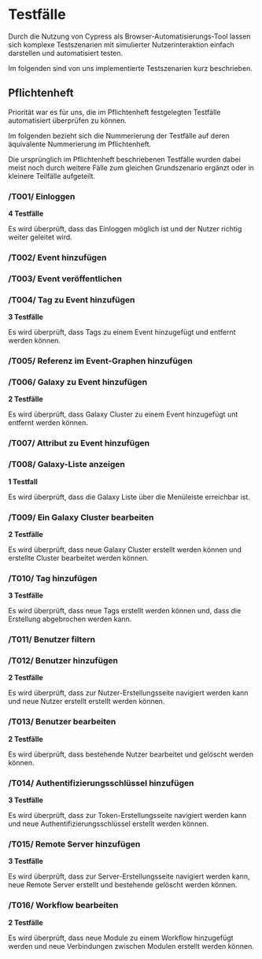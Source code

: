 # Testfälle

Durch die Nutzung von Cypress als Browser-Automatisierungs-Tool
lassen sich komplexe Testszenarien mit simulierter Nutzerinteraktion einfach
darstellen und automatisiert testen.

Im folgenden sind von uns implementierte Testszenarien kurz beschrieben.

## Pflichtenheft

Priorität war es für uns, die im Pflichtenheft festgelegten
Testfälle automatisiert überprüfen zu können.

Im folgenden bezieht sich die Nummerierung der Testfälle auf deren äquivalente Nummerierung im Pflichtenheft.

Die ursprünglich im Pflichtenheft beschriebenen Testfälle
wurden dabei meist noch durch weitere Fälle zum gleichen
Grundszenario ergänzt oder in kleinere Teilfälle aufgeteilt.

### /T001/ Einloggen

**4 Testfälle**

Es wird überprüft, dass das Einloggen möglich ist und
der Nutzer richtig weiter geleitet wird.

### /T002/ Event hinzufügen

### /T003/ Event veröffentlichen

### /T004/ Tag zu Event hinzufügen

**3 Testfälle**

Es wird überprüft, dass Tags zu einem Event hinzugefügt und
entfernt werden können.

### /T005/ Referenz im Event-Graphen hinzufügen

### /T006/ Galaxy zu Event hinzufügen

**2 Testfälle**

Es wird überprüft, dass Galaxy Cluster zu einem Event
hinzugefügt unt entfernt werden können.

### /T007/ Attribut zu Event hinzufügen

### /T008/ Galaxy-Liste anzeigen

**1 Testfall**

Es wird überprüft, dass die Galaxy Liste über die
Menüleiste erreichbar ist.

### /T009/ Ein Galaxy Cluster bearbeiten

**2 Testfälle**

Es wird überprüft, dass neue Galaxy Cluster erstellt werden können
und erstellte Cluster bearbeitet werden können.

### /T010/ Tag hinzufügen

**3 Testfälle**

Es wird überprüft, dass neue Tags erstellt werden können
und, dass die Erstellung abgebrochen werden kann.

### /T011/ Benutzer filtern

### /T012/ Benutzer hinzufügen

**2 Testfälle**

Es wird überprüft, dass zur Nutzer-Erstellungsseite navigiert werden kann
und neue Nutzer erstellt erstellt werden können.

### /T013/ Benutzer bearbeiten

**2 Testfälle**

Es wird überprüft, dass bestehende Nutzer bearbeitet
und gelöscht werden können.

### /T014/ Authentifizierungsschlüssel hinzufügen

**3 Testfälle**

Es wird überprüft, dass zur Token-Erstellungsseite navigiert werden kann
und neue Authentifizierungsschlüssel erstellt werden können.

### /T015/ Remote Server hinzufügen

**3 Testfälle**

Es wird überprüft, dass zur Server-Erstellungsseite navigiert werden kann,
neue Remote Server erstellt und bestehende gelöscht werden können.

### /T016/ Workflow bearbeiten

**2 Testfälle**

Es wird überprüft, dass neue Module zu einem Workflow hinzugefügt werden
und neue Verbindungen zwischen Modulen erstellt werden können.
